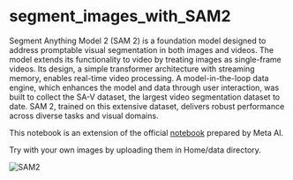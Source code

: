 # segment_images_with_SAM2

Segment Anything Model 2 (SAM 2) is a foundation model designed to address promptable visual segmentation in both images and videos. The model extends its functionality to video by treating images as single-frame videos. Its design, a simple transformer architecture with streaming memory, enables real-time video processing. A model-in-the-loop data engine, which enhances the model and data through user interaction, was built to collect the SA-V dataset, the largest video segmentation dataset to date. SAM 2, trained on this extensive dataset, delivers robust performance across diverse tasks and visual domains.


This notebook is an extension of the official [notebook](https://github.com/facebookresearch/segment-anything-2/blob/main/notebooks/image_predictor_example.ipynb) prepared by Meta AI.

Try with your own images by uploading them in Home/data  directory.


![SAM2](https://github.com/user-attachments/assets/b65f36ad-b362-428d-b9db-dbbc65d3bbf0)
